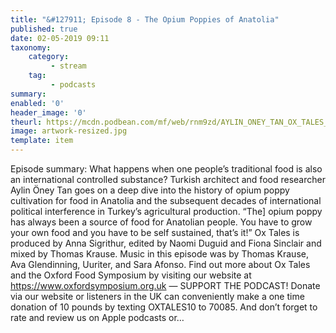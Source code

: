 ```yaml
---
title: "&#127911; Episode 8 - The Opium Poppies of Anatolia"
published: true
date: 02-05-2019 09:11
taxonomy:
    category:
         - stream
    tag:
         - podcasts
summary:
enabled: '0'
header_image: '0'
theurl: https://mcdn.podbean.com/mf/web/rnm9zd/AYLIN_ONEY_TAN_OX_TALES_FINAL.mp3
image: artwork-resized.jpg
template: item
---
```

 
Episode summary: What happens when one people’s traditional food is also an international controlled substance? Turkish architect and food researcher Aylin Öney Tan goes on a deep dive into the history of opium poppy cultivation for food in Anatolia and the subsequent decades of international political interference in Turkey’s agricultural production. “The] opium poppy has always been a source of food for Anatolian people. You have to grow your own food and you have to be self sustained, that’s it!” Ox Tales is produced by Anna Sigrithur, edited by Naomi Duguid and Fiona Sinclair and mixed by Thomas Krause. Music in this episode was by Thomas Krause, Ava Glendinning, Uuriter, and Sara Afonso. Find out more about Ox Tales and the Oxford Food Symposium by visiting our website at https://www.oxfordsymposium.org.uk — SUPPORT THE PODCAST! Donate via our website or listeners in the UK can conveniently make a one time donation of 10 pounds by texting OXTALES10 to 70085. And don’t forget to rate and review us on Apple podcasts or…
